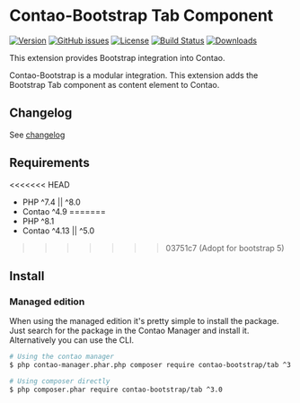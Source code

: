 Contao-Bootstrap Tab Component
==============================

[![Version](http://img.shields.io/packagist/v/contao-bootstrap/tab.svg?style=for-the-badge&label=Latest)](http://packagist.org/packages/contao-bootstrap/tab)
[![GitHub issues](https://img.shields.io/github/issues/contao-bootstrap/tab.svg?style=for-the-badge&logo=github)](https://github.com/contao-bootstrap/tab/issues)
[![License](http://img.shields.io/packagist/l/contao-bootstrap/tab.svg?style=for-the-badge&label=License)](http://packagist.org/packages/contao-bootstrap/tab)
[![Build Status](https://img.shields.io/github/workflow/status/contao-bootstrap/tab/contao-bootrap-tab?logo=githubactions&logoColor=%23fff&style=for-the-badge)](https://github.com/contao-bootstrap/tab/actions)
[![Downloads](http://img.shields.io/packagist/dt/contao-bootstrap/tab.svg?style=for-the-badge&label=Downloads)](http://packagist.org/packages/contao-bootstrap/tab)

This extension provides Bootstrap integration into Contao.

Contao-Bootstrap is a modular integration. This extension adds the Bootstrap Tab component as content element to Contao.

Changelog
---------

See [changelog](CHANGELOG.md)


Requirements
------------

<<<<<<< HEAD
 - PHP ^7.4 || ^8.0
 - Contao ^4.9
=======
- PHP ^8.1
- Contao ^4.13 || ^5.0
>>>>>>> 03751c7 (Adopt for bootstrap 5)


Install
-------

### Managed edition

When using the managed edition it's pretty simple to install the package. Just search for the package in the
Contao Manager and install it. Alternatively you can use the CLI.

```bash
# Using the contao manager
$ php contao-manager.phar.php composer require contao-bootstrap/tab ^3.0

# Using composer directly
$ php composer.phar require contao-bootstrap/tab ^3.0
